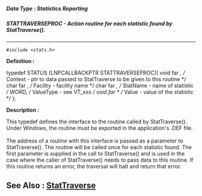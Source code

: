 ##### Data Type : Statistics Reporting
##### STATTRAVERSEPROC - Action routine for each statistic found by StatTraverse().
---
```
#include <stats.h>
```

**Definition :**

typedef STATUS (LNPCALLBACKPTR STATTRAVERSEPROC)(
   void far *, /* Context   - ptr to data passed to StatTraverse to
                              be given to this routine */
   char far *, /* Facility  - facility name */
   char far *, /* StatName  - name of statistic */
   WORD,       /* ValueType - see VT_xxx */
   void far *  /* Value     - value of the statistic */
);

**Description :**

This typedef defines the interface to the routine called by StatTraverse().  Under Windows, the routine must be exported in the application's .DEF file.<br>
<br>
The address of a routine with this interface is passed as a parameter to StatTraverse().  The routine will be called once for each statistic found.  The first parameter is supplied in the call to StatTraverse() and is used in the case where the caller of StatTraverse() needs to pass data to this routine.  If this routine returns an error, the traversal will halt and return that error.


**See Also :**
[StatTraverse](/domino-c-api-docs/reference/Func/StatTraverse)
---
